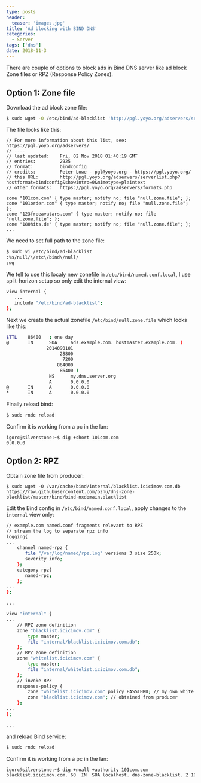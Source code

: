 ```yaml
---
type: posts
header:
  teaser: 'images.jpg'
title: 'Ad blocking with BIND DNS'
categories: 
  - Server
tags: ['dns']
date: 2018-11-3
---
```


There are couple of options to block ads in Bind DNS server like ad block Zone files or RPZ (Response Policy Zones).

## Option 1: Zone file

Download the ad block zone file:

```bash
$ sudo wget -O /etc/bind/ad-blacklist 'http://pgl.yoyo.org/adservers/serverlist.php?hostformat=bindconfig&showintro=0&mimetype=plaintext'
```

The file looks like this:

```
// For more information about this list, see: https://pgl.yoyo.org/adservers/
// ----
// last updated:    Fri, 02 Nov 2018 01:40:19 GMT
// entries:         2925
// format:          bindconfig
// credits:         Peter Lowe - pgl@yoyo.org - https://pgl.yoyo.org/
// this URL:        http://pgl.yoyo.org/adservers/serverlist.php?hostformat=bindconfig&showintro=0&mimetype=plaintext
// other formats:   https://pgl.yoyo.org/adservers/formats.php

zone "101com.com" { type master; notify no; file "null.zone.file"; };
zone "101order.com" { type master; notify no; file "null.zone.file"; };
zone "123freeavatars.com" { type master; notify no; file "null.zone.file"; };
zone "180hits.de" { type master; notify no; file "null.zone.file"; };
...
```

We need to set full path to the zone file:

```bash
$ sudo vi /etc/bind/ad-blacklist
:%s/null/\/etc\/bind\/null/
:wq
```

We tell to use this localy new zonefile in `/etc/bind/named.conf.local`, I use split-horizon setup so only edit the internal view:

```bash
view internal {
   ...
   include "/etc/bind/ad-blacklist";
};
```

Next we create the actual zonefile `/etc/bind/null.zone.file` which looks like this:

```bash
$TTL    86400   ; one day  
@       IN      SOA     ads.example.com. hostmaster.example.com. (
               2014090101
                    28800
                     7200
                   864000
                    86400 )          
                NS      my.dns.server.org          
                A       0.0.0.0 
@       IN      A       0.0.0.0 
*       IN      A       0.0.0.0
```

Finally reload bind:

```bash
$ sudo rndc reload
```

Confirm it is working from a pc in the lan:

```
igorc@silverstone:~$ dig +short 101com.com
0.0.0.0
```

## Option 2: RPZ

Obtain zone file from producer:

```
$ sudo wget -O /var/cache/bind/internal/blacklist.icicimov.com.db https://raw.githubusercontent.com/oznu/dns-zone-blacklist/master/bind/bind-nxdomain.blacklist
```

Edit the Bind config in `/etc/bind/named.conf.local`, apply changes to the `internal` view only:

```bash
// example.com named.conf fragments relevant to RPZ
// stream the log to separate rpz info
logging{
...
    channel named-rpz {
       file "/var/log/named/rpz.log" versions 3 size 250k;
       severity info;
    };
    category rpz{
       named-rpz;
    };
...
};

...

view "internal" {
...
    // RPZ zone definition
    zone "blacklist.icicimov.com" {
        type master;
        file "internal/blacklist.icicimov.com.db";
    };
    // RPZ zone definition
    zone "whitelist.icicimov.com" {
        type master;
        file "internal/whitelist.icicimov.com.db";
    };
    // invoke RPZ
    response-policy {
        zone "whitelist.icicimov.com" policy PASSTHRU; // my own white list
        zone "blacklist.icicimov.com"; // obtained from producer
    };
...
};

...
```

and reload Bind service:

```bash
$ sudo rndc reload
```

Confirm it is working from a pc in the lan:

```bash
igorc@silverstone:~$ dig +noall +authority 101com.com
blacklist.icicimov.com.	60	IN	SOA	localhost. dns-zone-blacklist. 2 10800 3600 604800 3600
```